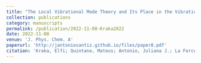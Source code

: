```yaml
---
title: "The Local Vibrational Mode Theory and Its Place in the Vibrational Spectroscopy Arena"
collection: publications
category: manuscripts
permalink: /publication/2022-11-08-Kraka2022
date: 2022-11-08
venue: 'J. Phys. Chem. A'
paperurl: 'http://jantoniosantiz.github.io/files/paper8.pdf'
citation: 'Kraka, Elfi; Quintano, Mateus; Antonio, Juliana J.; La Force, Hunter W.; Freindorf, Marek. &quot;The Local Vibrational Mode Theory and Its Place in the Vibrational Spectroscopy Arena&quot; <i>J. Phys. Chem. A</i>, <b>2022</b>, 8781-8798'
---
```

